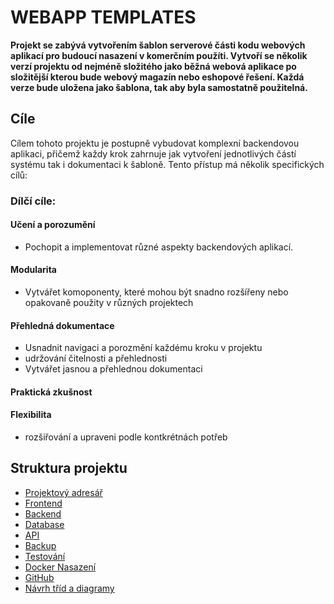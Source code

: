 # WEBAPP TEMPLATES

**Projekt se zabývá vytvořením šablon serverové části kodu webových aplikací pro budoucí nasazení v komerčním použíti. Vytvoří se několik verzí projektu od nejméně složitého jako běžná webová aplikace po složitější kterou bude webový magazín nebo eshopové řešení. Každá verze bude uložena jako šablona, tak aby byla samostatně použitelná.**

## Cíle

Cílem tohoto projektu je postupně vybudovat komplexní backendovou aplikaci, přičemž každy krok zahrnuje jak vytvoření jednotlivých částí systému tak i dokumentaci k šabloně. Tento přístup má několik specifických cílů:

### Dílčí cíle:

#### Učení a porozumění
- Pochopit a implementovat různé aspekty backendových aplikací.
#### Modularita
- Vytvářet komoponenty, které mohou být snadno rozšířeny nebo opakovaně použity v různých projektech
#### Přehledná dokumentace
- Usnadnit navigaci a porozmění každému kroku v projektu
- udržování čitelnosti a přehlednosti
- Vytvářet jasnou a přehlednou dokumentaci
#### Praktická zkušnost
#### Flexibilita
- rozšiřování a upraveni podle kontkrétnách potřeb

## Struktura projektu

- [Projektový adresář](Projektovy_adresar.md)
- [Frontend](#frontend)
- [Backend](#backend)
- [Database](#database)
- [API](#api)
- [Backup](#backup)
- [Testování](#testovani)
- [Docker Nasazení](#docker-nasazeni)
- [GitHub](#github)
- [Návrh tříd a diagramy](#navrh-trid-a-diagramy)

